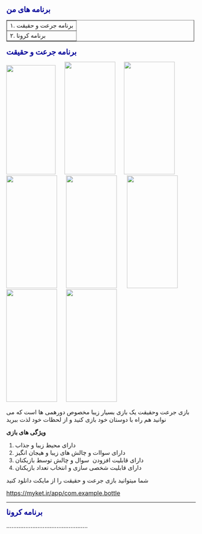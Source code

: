 
<p>&nbsp;</p><p><span style="color:#000099"><strong><span style="font-size:20px">برنامه های من&nbsp;</span></strong></span></p><table border="1" cellspacing="1" cellpadding="1" style="width:500px"><tbody><tr><td>۱. برنامه جرعت و حقیقت</td></tr><tr><td>۲. برنامه کرونا</td></tr></tbody></table><p><span style="color:#000099"><strong><span style="font-size:20px">برنامه جرعت و حقیقت</span></strong>&nbsp;</span></p><p><img alt="" width="131" height="291" src="https://assets.myket.ir/screenshots/xlarge/com.example.bottle/59f5ec81-bc77-445f-afbc-820ad0f66ea8.png" />&nbsp; &nbsp; &nbsp;&nbsp;<img alt="" width="135" height="300" src="https://assets.myket.ir/screenshots/xlarge/com.example.bottle/f20497be-4678-41a2-bb69-7dbbdeed9265.png" />&nbsp; &nbsp; &nbsp; <img alt="" width="135" height="300" src="https://assets.myket.ir/screenshots/xlarge/com.example.bottle/4b9afb9a-317c-48f3-b465-11f911fd6d85.png" />&nbsp; &nbsp; &nbsp; &nbsp;<img alt="" width="135" height="300" src="https://assets.myket.ir/screenshots/xlarge/com.example.bottle/6568ad8e-5769-4d08-a7f8-ab0248449834.png" />&nbsp; &nbsp; &nbsp; <img alt="" width="135" height="300" src="https://assets.myket.ir/screenshots/xlarge/com.example.bottle/5a3a1562-c654-48f8-b755-62cb2efea198.png" />&nbsp; &nbsp; &nbsp; &nbsp;<img alt="" width="135" height="300" src="https://assets.myket.ir/screenshots/xlarge/com.example.bottle/d7c34256-61fa-405a-8e96-15787df4ab21.png" />&nbsp; &nbsp; &nbsp;&nbsp;<img alt="" width="135" height="300" src="https://assets.myket.ir/screenshots/xlarge/com.example.bottle/4bf6315b-cf04-4181-b87a-1bbf6d3a370b.png" />&nbsp; &nbsp; &nbsp;&nbsp;<img alt="" width="135" height="300" src="https://assets.myket.ir/screenshots/xlarge/com.example.bottle/9a6dfea9-44fa-4dfa-abf4-f3afdd611945.png" /></p><p><span style="font-size:16px">بازی جرعت وحقیقت یک بازی بسیار زیبا مخصوص دورهمی ها است که می نوانید هم راه با دوستان خود بازی کنید و از لحظات خود لذت ببرید&nbsp;</span></p><p><span style="font-size:16px"><strong>ویژگی های بازی</strong>&nbsp;</span></p><ol><li><span style="font-size:16px">دارای محیط زیبا و جذاب</span></li><li><span style="font-size:16px">دارای سواات و چالش های زیبا و هیجان انگیز&nbsp;</span></li><li><span style="font-size:16px">دارای قابلیت افزودن&nbsp; سوال و چالش توسط بازیکنان</span></li><li><span style="font-size:16px">دارای قابلیت شخصی سازی و انتخاب تعداد بازیکنان</span><span style="font-size:16px">​​​​​​</span></li></ol><p><span style="font-size:16px">شما میتوانید بازی جرعت و حقیقت را از مایکت دانلود کنید</span></p><p><a href="https://myket.ir/app/com.example.bottle"><span style="font-size:16px">https://myket.ir/app/com.example.bottle</span></a></p><hr /><p><span style="color:#000099"><strong><span style="font-size:20px">برنامه کرونا&nbsp;</span></strong></span></p><p><span style="font-size:16px">...............................................</span></p>
